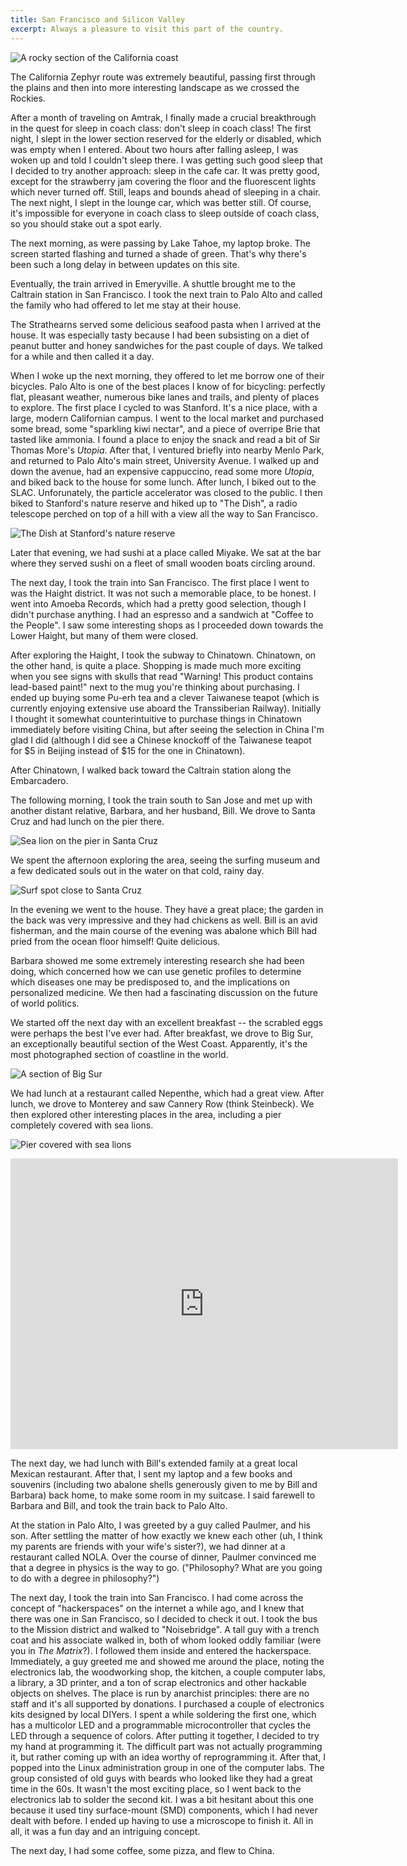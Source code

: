 ```yaml
---
title: San Francisco and Silicon Valley
excerpt: Always a pleasure to visit this part of the country.
---
```


![A rocky section of the California coast](https://lh3.googleusercontent.com/-cY4HcgIhpJ4/TgN5iOHDRrI/AAAAAAAAXrY/CtCabSHYPLY/s1000/IMG_2604.JPG)

The California Zephyr route was extremely beautiful, passing first through
the plains and then into more interesting landscape as we crossed the 
Rockies. 
<!--more-->

After a month of traveling on Amtrak, I finally made a crucial
breakthrough in the quest for sleep in coach class: don't sleep in coach class!
The first night, I slept in the lower section reserved for the elderly
or disabled, which was empty when I entered. About two hours after falling 
asleep, I was woken up and told I couldn't sleep there. I was getting such
good sleep that I decided to try another approach: sleep in the cafe car.
It was pretty good, except for the strawberry jam covering the floor and
the fluorescent lights which never turned off. Still, leaps and bounds ahead
of sleeping in a chair. The next night, I slept in the lounge car, which was
better still. Of course, it's impossible for everyone in coach class to sleep
outside of coach class, so you should stake out a spot early.

The next morning, as were passing by Lake Tahoe, my laptop broke. The screen
started flashing and turned a shade of green. That's why there's been such
a long delay in between updates on this site.

Eventually, the train arrived in Emeryville. A shuttle brought me to the
Caltrain station in San Francisco. I took the next train to Palo Alto and 
called the family who had offered to let me stay at their house. 

The Strathearns served some delicious seafood pasta when I arrived at the
house. It was especially tasty because I had been subsisting on a 
diet of peanut butter and honey sandwiches for the past couple of days. We
talked for a while and then called it a day.

When I woke up the next morning, they offered to let me borrow one of their
bicycles. Palo Alto is one of the best places I know of for bicycling:
perfectly flat, pleasant weather, numerous bike lanes and trails, and
plenty of places to explore. The first place I cycled to was Stanford. It's
a nice place, with a large, modern Californian campus. I went to the local 
market and purchased some bread, some "sparkling kiwi nectar", and a piece
of overripe Brie that tasted like ammonia. I found a place to enjoy the 
snack and read a bit of Sir Thomas More's *Utopia*. After that, I ventured
briefly into nearby Menlo Park, and returned to Palo Alto's main street,
University Avenue. I walked up and down the avenue, had an expensive
cappuccino, read some more *Utopia*, and biked back to the house for some
lunch. After lunch, I biked out to the SLAC. Unforunately, the particle
accelerator was closed to the public. I then biked to Stanford's nature
reserve and hiked up to "The Dish", a radio telescope perched on top of
a hill with a view all the way to San Francisco. 

![The Dish at Stanford's nature reserve](https://lh5.googleusercontent.com/-CZ9H6BdpYn4/TgN2X_tWnII/AAAAAAAAXgk/TjydmhvuQGg/s1000/IMG_2553.JPG)

Later that evening, we had
sushi at a place called Miyake. We sat at the bar where they served sushi
on a fleet of small wooden boats circling around.

The next day, I took the train into San Francisco. The first place I went
to was the Haight district. It was not such a memorable place, to be honest. I went
into Amoeba Records, which had a pretty good selection, though I didn't
purchase anything. I had an espresso and a sandwich at "Coffee to the
People". I saw some interesting shops as I proceeded down towards the Lower
Haight, but many of them were closed.

After exploring the Haight, I took the subway to Chinatown. Chinatown, on the
other hand, is quite a place.
Shopping is made much more exciting when you see signs
with skulls that read "Warning! This product contains lead-based paint!" 
next to the mug you're thinking about purchasing. I ended up buying some
Pu-erh tea and a clever Taiwanese teapot (which is currently enjoying
extensive use aboard the Transsiberian Railway). Initially I thought it
somewhat counterintuitive to purchase things in Chinatown immediately before
visiting China, but after seeing the selection in China I'm glad I did
(although I did see a Chinese knockoff of the Taiwanese teapot for $5 in
Beijing instead of $15 for the one in Chinatown).

After Chinatown, I walked back toward the Caltrain station along the
Embarcadero.

The following morning, I took the train south to San Jose and met up with
another distant relative, Barbara, and her husband, Bill. We drove to Santa Cruz
and had lunch on the pier there. 

![Sea lion on the pier in Santa Cruz](https://lh5.googleusercontent.com/-4EnEAPXEqZ0/TgN2g8XSJWI/AAAAAAAAXhE/hP3Po2tSU1M/s1000/IMG_2556.JPG)

We spent the afternoon exploring the area,
seeing the surfing museum and a few dedicated souls out in the water on 
that cold, rainy day. 

![Surf spot close to Santa Cruz](https://lh6.googleusercontent.com/-MHHxpNVkndY/TgN23yDjUTI/AAAAAAAAXiM/_qtntgczNFE/s1000/IMG_2562.JPG)

In the evening we went to the house. They have a great place;
the garden in the back was very impressive and they had chickens as well.
Bill is an avid fisherman, and the main course of the evening was abalone 
which Bill had pried from the ocean floor himself! Quite delicious.

Barbara showed me some extremely interesting research she had been doing,
which concerned how we can use genetic profiles to determine which diseases
one may be predisposed to, and the implications on personalized medicine. 
We then had a fascinating discussion on the future of world politics.

We started off the next day with an excellent breakfast -- the scrabled eggs
were perhaps the best I've ever had. After breakfast, we drove to Big Sur,
an exceptionally beautiful section of the West Coast. Apparently,
it's the most photographed section of coastline in the world. 

![A section of Big Sur](https://lh5.googleusercontent.com/-NCRKdUqRXlM/TgN4Sb4Y-LI/AAAAAAAAXnM/krU_l9h_hdo/s817/IMG_2586.JPG)

We had
lunch at a restaurant called Nepenthe, which had a great view. After lunch,
we drove to Monterey and saw Cannery Row (think Steinbeck). We then
explored other interesting places in the area, including a pier completely
covered with sea lions.

![Pier covered with sea lions](https://lh6.googleusercontent.com/-Y7QxOZnUALo/TgN53_qnn3I/AAAAAAAAXsk/CNEhYdAANzg/s1000/IMG_2610.JPG)

<iframe src="http://player.vimeo.com/video/26581160?title=0&amp;byline=0&amp;portrait=0" width="620" height="465" frameborder="0"></iframe>

The next day, we had lunch with Bill's extended family at a great local
Mexican restaurant. After that, I sent my laptop and a few books and souvenirs (including
two abalone shells generously given to me by Bill and Barbara) back home,
to make some room in my suitcase. I said farewell to Barbara and Bill, and took the train back to
Palo Alto.

At the station in Palo Alto, I was greeted by a guy called Paulmer, and his son. After
settling the matter of how exactly we knew each other (uh, I think my
parents are friends with your wife's sister?), we had dinner at a
restaurant called NOLA. Over the course of dinner, Paulmer 
convinced me that a degree in physics is the way to go. ("Philosophy? What
are you going to do with a degree in philosophy?")

The next day, I took the train into San Francisco. I had come across the 
concept of "hackerspaces" on the internet a while ago, and I knew that 
there was one in San Francisco, so I decided to check it out. I took the bus
to the Mission district and walked to "Noisebridge". A tall guy with a 
trench coat and his associate walked in, both of whom looked oddly familiar
(were you in *The Matrix*?). I followed them inside and entered the 
hackerspace. Immediately, a guy greeted me and showed me around the place,
noting the electronics lab, the woodworking shop, the kitchen, a couple
computer labs, a library, a 3D printer, and a ton of scrap electronics and
other hackable objects on shelves. The place is run by anarchist principles:
there are no staff and it's all supported
by donations. I purchased a couple of electronics kits designed by local
DIYers. I spent a while soldering the first one, which has a multicolor LED
and a programmable microcontroller that cycles the LED through a sequence
of colors. After putting it together, I decided to try my hand at
programming it. The difficult part was not actually programming it, but
rather coming up with an idea worthy of reprogramming it. After that, I
popped into the Linux administration group in one of the computer labs.
The group consisted of old guys with beards who looked like they 
had a great time in the 60s. It wasn't the most exciting
place, so I went back to the electronics lab to solder the second kit. I
was a bit hesitant about this one because it used tiny surface-mount
(SMD) components, which I had never dealt with before. I ended up having to
use a microscope to finish it. All in all, it was a fun day and an intriguing
concept.

The next day, I had some coffee, some pizza, and flew to China.

